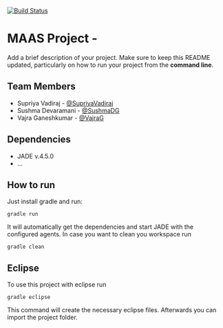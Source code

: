 [![Build Status](https://travis-ci.org/HBRS-MAAS/ws18-project-intell-agent.svg?branch=master)](https://travis-ci.org/HBRS-MAAS/ws18-project-intell-agent)

# MAAS Project - <Team Name>

Add a brief description of your project. Make sure to keep this README updated, particularly on how to run your project from the **command line**.

## Team Members
* Supriya Vadiraj - [@SupriyaVadiraj](https://github.com/Suppi14)
* Sushma Devaramani - [@SushmaDG](https://github.com/SushmaDG)
* Vajra Ganeshkumar - [@VajraG](http://github.com/vajrag)

## Dependencies
* JADE v.4.5.0
* ...

## How to run
Just install gradle and run:

    gradle run

It will automatically get the dependencies and start JADE with the configured agents.
In case you want to clean you workspace run

    gradle clean

## Eclipse
To use this project with eclipse run

    gradle eclipse

This command will create the necessary eclipse files.
Afterwards you can import the project folder.
